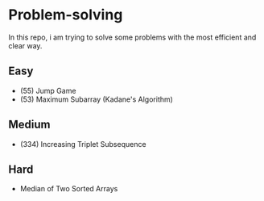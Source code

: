 # Problem-solving
In this repo, i am trying to solve some problems with the most efficient and clear way.
## Easy
- (55) Jump Game
- (53) Maximum Subarray (Kadane's Algorithm)
## Medium
- (334) Increasing Triplet Subsequence
## Hard
- Median of Two Sorted Arrays
